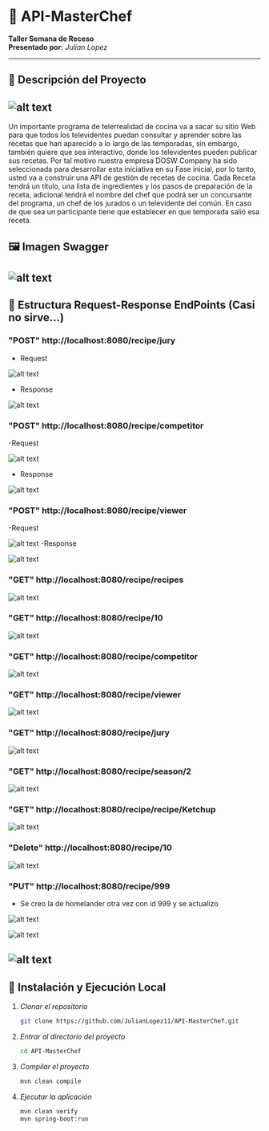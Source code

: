 # 🍳 API-MasterChef

**Taller Semana de Receso**  
**Presentado por:** *Julian Lopez*  


---

## 📖 Descripción del Proyecto

![alt text](docs/img/descripcionProyecto.png)
---


Un importante programa de telerrealidad de cocina va a sacar su sitio Web para que todos los televidentes puedan consultar y aprender sobre las recetas que han aparecido a lo largo de las temporadas, sin embargo, también quiere que sea interactivo, donde los televidentes pueden publicar sus recetas.
Por tal motivo nuestra empresa DOSW Company ha sido seleccionada para desarrollar esta iniciativa en su Fase inicial, por lo tanto, usted va a construir una API de gestión de recetas de cocina.
Cada Receta tendrá un título, una lista de ingredientes y los pasos de preparación de la receta, adicional tendrá el nombre del chef que podrá ser un concursante del programa, un chef de los jurados o un televidente del común.
En caso de que sea un participante tiene que establecer en que temporada salió esa receta.


## 🖼️ Imagen Swagger
![alt text](docs/img/swagger.png)
---

## 🥸 Estructura Request-Response EndPoints (Casi no sirve...)
### "POST" http://localhost:8080/recipe/jury
- Request

![alt text](docs/img/image.png)
- Response

![alt text](docs/img/image-1.png)

### "POST" http://localhost:8080/recipe/competitor
-Request 

![alt text](docs/img/image-2.png)
- Response

![alt text](docs/img/image-3.png)

### "POST" http://localhost:8080/recipe/viewer
-Request

![alt text](docs/img/image-4.png)
-Response 

![alt text](docs/img/image-5.png)

### "GET" http://localhost:8080/recipe/recipes

![alt text](docs/img/image-6.png)

### "GET" http://localhost:8080/recipe/10

![alt text](docs/img/image-7.png)

### "GET" http://localhost:8080/recipe/competitor

![alt text](docs/img/image-8.png)

### "GET" http://localhost:8080/recipe/viewer

![alt text](docs/img/image-9.png)

### "GET" http://localhost:8080/recipe/jury

![alt text](docs/img/image-10.png)

### "GET" http://localhost:8080/recipe/season/2

![alt text](docs/img/image-11.png)

### "GET" http://localhost:8080/recipe/recipe/Ketchup

![alt text](docs/img/image-12.png)
### "Delete" http://localhost:8080/recipe/10

![alt text](docs/img/image-13.png)

### "PUT" http://localhost:8080/recipe/999

- Se creo la de homelander otra vez con id 999 y se actualizo

![alt text](docs/img/image-15.png)

![alt text](docs/img/image-14.png)

![alt text](docs/img/image-16.png)
---
## 🚀 Instalación y Ejecución Local

1. _Clonar el repositorio_
    ```bash
    git clone https://github.com/JulianLopez11/API-MasterChef.git
    ```
2. _Entrar al directorio del proyecto_

    ```bash
    cd API-MasterChef
    ```

3. _Compilar el proyecto_
    ```bash
    mvn clean compile
    ```
4. _Ejecutar la aplicación_
    ```bash
    mvn clean verify
    mvn spring-boot:run
    ```